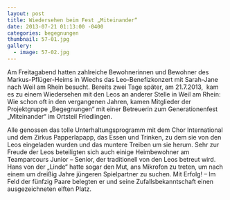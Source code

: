 ```yaml
---
layout: post
title: Wiedersehen beim Fest „Miteinander“
date: 2013-07-21 01:13:00 -0400
categories: begegnungen
thumbnail: 57-01.jpg
gallery:
  - image: 57-02.jpg
---
```

Am Freitagabend hatten zahlreiche Bewohnerinnen und Bewohner des Markus-Pflüger-Heims in Wiechs das Leo-Benefizkonzert mit Sarah-Jane nach Weil am Rhein besucht. Bereits zwei Tage später, am 21.7.2013,  kam es zu einem Wiedersehen mit den Leos an anderer Stelle in Weil am Rhein: Wie schon oft in den vergangenen Jahren, kamen Mitglieder der Projektgruppe „Begegnungen“ mit einer Betreuerin zum Generationenfest „Miteinander“ im Ortsteil Friedlingen.

Alle genossen das tolle Unterhaltungsprogramm mit dem Chor International und dem Zirkus Papperlapapp, das Essen und Trinken, zu dem sie von den Leos eingeladen wurden und das muntere Treiben um sie herum. Sehr zur Freude der Leos beteiligten sich auch einige Heimbewohner am Teamparcours Junior – Senior, der traditionell von den Leos betreut wird. Hans von der „Linde“ hatte sogar den Mut, ans Mikrofon zu treten, um nach einem um dreißig Jahre jüngeren Spielpartner zu suchen. Mit Erfolg! – Im Feld der fünfzig Paare belegten er und seine Zufallsbekanntschaft einen ausgezeichneten elften Platz.